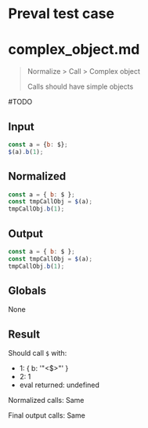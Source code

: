 # Preval test case

# complex_object.md

> Normalize > Call > Complex object
>
> Calls should have simple objects

#TODO

## Input

`````js filename=intro
const a = {b: $};
$(a).b(1);
`````

## Normalized

`````js filename=intro
const a = { b: $ };
const tmpCallObj = $(a);
tmpCallObj.b(1);
`````

## Output

`````js filename=intro
const a = { b: $ };
const tmpCallObj = $(a);
tmpCallObj.b(1);
`````

## Globals

None

## Result

Should call `$` with:
 - 1: { b: '"<$>"' }
 - 2: 1
 - eval returned: undefined

Normalized calls: Same

Final output calls: Same
